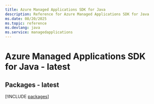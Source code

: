 ```yaml
---
title: Azure Managed Applications SDK for Java
description: Reference for Azure Managed Applications SDK for Java
ms.date: 08/20/2025
ms.topic: reference
ms.devlang: java
ms.service: managedapplications
---
```

# Azure Managed Applications SDK for Java - latest
## Packages - latest
[!INCLUDE [packages](managed-applications-index.md)]